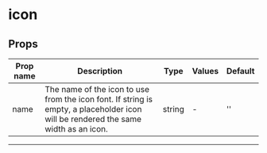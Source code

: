 # icon

## Props

| Prop name | Description                                                                                                                        | Type   | Values | Default |
| --------- | ---------------------------------------------------------------------------------------------------------------------------------- | ------ | ------ | ------- |
| name      | The name of the icon to use from the icon font. If string is empty, a placeholder icon will be rendered the same width as an icon. | string | -      | ''      |

---
